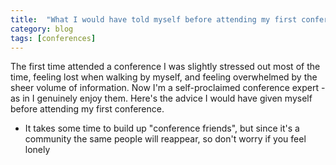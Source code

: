 ```yaml
---
title:  "What I would have told myself before attending my first conference"
category: blog
tags: [conferences]
---
```

The first time attended a conference I was slightly stressed out most of the time,
feeling lost when walking by myself,
and feeling overwhelmed by the sheer volume of information.
Now I'm a self-proclaimed conference expert - as in I genuinely enjoy them.
Here's the advice I would have given myself before attending my first conference.

* It takes some time to build up "conference friends", but since it's a community the same people will reappear,
    so don't worry if you feel lonely 
